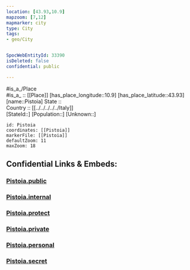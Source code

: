 ```yaml
---
location: [43.93,10.9] 
mapzoom: [7,12] 
mapmarker: city 
type: City
tags:
- geo/City


SpocWebEntityId: 33390
isDeleted: false
confidential: public

---
```

#is_a_/Place  
#is_a_ :: [[Place]] 
[has_place_longitude::10.9] 
[has_place_latitude::43.93] 
[name::Pistoia] 
State ::  
Country :: [[../../../../../Italy]]  
[StateId::] 
[Population::] 
[Unknown::] 


```leaflet
id: Pistoia
coordinates: [[Pistoia]] 
markerFile: [[Pistoia]] 
defaultZoom: 11 
maxZoom: 18
```


## Confidential Links & Embeds: 

### [Pistoia.public](/_public/\Earth\Continent\Europe\Europe~South\Italy\regions~Italy\Tuscany\Pistoia.Province\CityPistoia.public.md) 

### [Pistoia.internal](/_internal/\Earth\Continent\Europe\Europe~South\Italy\regions~Italy\Tuscany\Pistoia.Province\CityPistoia.internal.md) 

### [Pistoia.protect](/_protect/\Earth\Continent\Europe\Europe~South\Italy\regions~Italy\Tuscany\Pistoia.Province\CityPistoia.protect.md) 

### [Pistoia.private](/_private/\Earth\Continent\Europe\Europe~South\Italy\regions~Italy\Tuscany\Pistoia.Province\CityPistoia.private.md) 

### [Pistoia.personal](/_personal/\Earth\Continent\Europe\Europe~South\Italy\regions~Italy\Tuscany\Pistoia.Province\CityPistoia.personal.md) 

### [Pistoia.secret](/_secret/\Earth\Continent\Europe\Europe~South\Italy\regions~Italy\Tuscany\Pistoia.Province\CityPistoia.secret.md)


